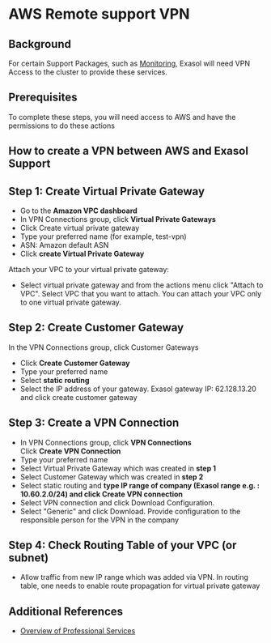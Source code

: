 # AWS Remote support VPN 
## Background

For certain Support Packages, such as [Monitoring](https://community.exasol.com/t5/Overview-of-Professional/Monitoring-24x7/ta-p/110), Exasol will need VPN Access to the cluster to provide these services. 

## Prerequisites

To complete these steps, you will need access to AWS and have the permissions to do these actions

## How to create a VPN between AWS and Exasol Support

## Step 1: Create Virtual Private Gateway

* Go to the **Amazon VPC dashboard**
* In VPN Connections group, click **Virtual Private Gateways**
* Click Create virtual private gateway
* Type your preferred name (for example, test-vpn)
* ASN: Amazon default ASN
* Click **create Virtual Private Gateway**

Attach your VPC to your virtual private gateway:

* Select virtual private gateway and from the actions menu click "Attach to VPC". Select VPC that you want to attach. You can attach your VPC only to one virtual private gateway.

## Step 2: Create Customer Gateway

In the VPN Connections group, click Customer Gateways

* Click **Create Customer Gateway**
* Type your preferred name
* Select **static routing**
* Select the IP address of your gateway. Exasol gateway IP: 62.128.13.20 and click create customer gateway

## Step 3: Create a VPN Connection

* In VPN Connections group, click **VPN Connections**  
Click **Create VPN Connection**
* Type your preferred name
* Select Virtual Private Gateway which was created in **step 1**
* Select Customer Gateway which was created in **step 2**
* Select static routing and **type IP range of company (Exasol range e.g. : 10.60.2.0/24) and click Create VPN connection**
* Select VPN connection and click Download Configuration.
* Select "Generic" and click Download. Provide configuration to the responsible person for the VPN in the company

## Step 4: Check Routing Table of your VPC (or subnet)

* Allow traffic from new IP range which was added via VPN. In routing table, one needs to enable route propagation for virtual private gateway

## Additional References

* [Overview of Professional Services](https://community.exasol.com/t5/Overview-of-Professional/tkb-p/ServiceOverview)
